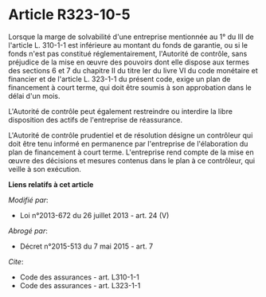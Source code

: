 # Article R323-10-5

Lorsque la marge de solvabilité d'une entreprise mentionnée au 1° du III de l'article L. 310-1-1 est inférieure au montant du
fonds de garantie, ou si le fonds n'est pas constitué réglementairement, l'Autorité de contrôle, sans préjudice de la mise en
œuvre des pouvoirs dont elle dispose aux termes des sections 6 et 7 du chapitre II du titre Ier du livre VI du code monétaire
et financier et de l'article L. 323-1-1 du présent code, exige un plan de financement à court terme, qui doit être soumis à
son approbation dans le délai d'un mois. 

L'Autorité de contrôle peut également restreindre ou interdire la libre disposition des actifs de l'entreprise de
réassurance. 

L'Autorité de contrôle prudentiel et de résolution désigne un contrôleur qui doit être tenu informé en permanence par
l'entreprise de l'élaboration du plan de financement à court terme. L'entreprise rend compte de la mise en œuvre des
décisions et mesures contenus dans le plan à ce contrôleur, qui veille à son exécution.

**Liens relatifs à cet article**

_Modifié par_:

  - Loi n°2013-672 du 26 juillet 2013 - art. 24 (V)

_Abrogé par_:

  - Décret n°2015-513 du 7 mai 2015 - art. 7

_Cite_:

  - Code des assurances - art. L310-1-1
  - Code des assurances - art. L323-1-1
